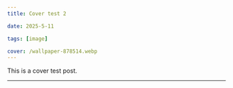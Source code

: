 ```yaml
---
title: Cover test 2

date: 2025-5-11

tags: [image]

cover: /wallpaper-878514.webp
---
```

This is a cover test post.

---
